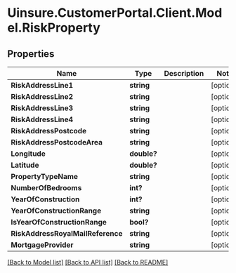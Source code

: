 # Uinsure.CustomerPortal.Client.Model.RiskProperty

## Properties

Name | Type | Description | Notes
------------ | ------------- | ------------- | -------------
**RiskAddressLine1** | **string** |  | [optional] 
**RiskAddressLine2** | **string** |  | [optional] 
**RiskAddressLine3** | **string** |  | [optional] 
**RiskAddressLine4** | **string** |  | [optional] 
**RiskAddressPostcode** | **string** |  | [optional] 
**RiskAddressPostcodeArea** | **string** |  | [optional] 
**Longitude** | **double?** |  | [optional] 
**Latitude** | **double?** |  | [optional] 
**PropertyTypeName** | **string** |  | [optional] 
**NumberOfBedrooms** | **int?** |  | [optional] 
**YearOfConstruction** | **int?** |  | [optional] 
**YearOfConstructionRange** | **string** |  | [optional] 
**IsYearOfConstructionRange** | **bool?** |  | [optional] 
**RiskAddressRoyalMailReference** | **string** |  | [optional] 
**MortgageProvider** | **string** |  | [optional] 

[[Back to Model list]](../README.md#documentation-for-models) [[Back to API list]](../README.md#documentation-for-api-endpoints) [[Back to README]](../README.md)

